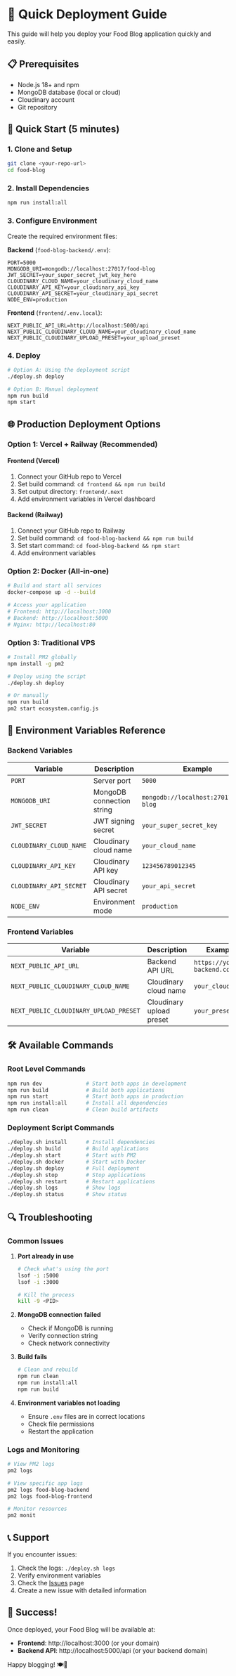 # 🚀 Quick Deployment Guide

This guide will help you deploy your Food Blog application quickly and easily.

## 📋 Prerequisites

- Node.js 18+ and npm
- MongoDB database (local or cloud)
- Cloudinary account
- Git repository

## 🎯 Quick Start (5 minutes)

### 1. Clone and Setup

```bash
git clone <your-repo-url>
cd food-blog
```

### 2. Install Dependencies

```bash
npm run install:all
```

### 3. Configure Environment

Create the required environment files:

**Backend** (`food-blog-backend/.env`):

```env
PORT=5000
MONGODB_URI=mongodb://localhost:27017/food-blog
JWT_SECRET=your_super_secret_jwt_key_here
CLOUDINARY_CLOUD_NAME=your_cloudinary_cloud_name
CLOUDINARY_API_KEY=your_cloudinary_api_key
CLOUDINARY_API_SECRET=your_cloudinary_api_secret
NODE_ENV=production
```

**Frontend** (`frontend/.env.local`):

```env
NEXT_PUBLIC_API_URL=http://localhost:5000/api
NEXT_PUBLIC_CLOUDINARY_CLOUD_NAME=your_cloudinary_cloud_name
NEXT_PUBLIC_CLOUDINARY_UPLOAD_PRESET=your_upload_preset
```

### 4. Deploy

```bash
# Option A: Using the deployment script
./deploy.sh deploy

# Option B: Manual deployment
npm run build
npm start
```

## 🌐 Production Deployment Options

### Option 1: Vercel + Railway (Recommended)

#### Frontend (Vercel)

1. Connect your GitHub repo to Vercel
2. Set build command: `cd frontend && npm run build`
3. Set output directory: `frontend/.next`
4. Add environment variables in Vercel dashboard

#### Backend (Railway)

1. Connect your GitHub repo to Railway
2. Set build command: `cd food-blog-backend && npm run build`
3. Set start command: `cd food-blog-backend && npm start`
4. Add environment variables

### Option 2: Docker (All-in-one)

```bash
# Build and start all services
docker-compose up -d --build

# Access your application
# Frontend: http://localhost:3000
# Backend: http://localhost:5000
# Nginx: http://localhost:80
```

### Option 3: Traditional VPS

```bash
# Install PM2 globally
npm install -g pm2

# Deploy using the script
./deploy.sh deploy

# Or manually
npm run build
pm2 start ecosystem.config.js
```

## 🔧 Environment Variables Reference

### Backend Variables

| Variable                | Description               | Example                               |
| ----------------------- | ------------------------- | ------------------------------------- |
| `PORT`                  | Server port               | `5000`                                |
| `MONGODB_URI`           | MongoDB connection string | `mongodb://localhost:27017/food-blog` |
| `JWT_SECRET`            | JWT signing secret        | `your_super_secret_key`               |
| `CLOUDINARY_CLOUD_NAME` | Cloudinary cloud name     | `your_cloud_name`                     |
| `CLOUDINARY_API_KEY`    | Cloudinary API key        | `123456789012345`                     |
| `CLOUDINARY_API_SECRET` | Cloudinary API secret     | `your_api_secret`                     |
| `NODE_ENV`              | Environment mode          | `production`                          |

### Frontend Variables

| Variable                               | Description              | Example                        |
| -------------------------------------- | ------------------------ | ------------------------------ |
| `NEXT_PUBLIC_API_URL`                  | Backend API URL          | `https://your-backend.com/api` |
| `NEXT_PUBLIC_CLOUDINARY_CLOUD_NAME`    | Cloudinary cloud name    | `your_cloud_name`              |
| `NEXT_PUBLIC_CLOUDINARY_UPLOAD_PRESET` | Cloudinary upload preset | `your_preset`                  |

## 🛠️ Available Commands

### Root Level Commands

```bash
npm run dev              # Start both apps in development
npm run build            # Build both applications
npm run start            # Start both apps in production
npm run install:all      # Install all dependencies
npm run clean            # Clean build artifacts
```

### Deployment Script Commands

```bash
./deploy.sh install      # Install dependencies
./deploy.sh build        # Build applications
./deploy.sh start        # Start with PM2
./deploy.sh docker       # Start with Docker
./deploy.sh deploy       # Full deployment
./deploy.sh stop         # Stop applications
./deploy.sh restart      # Restart applications
./deploy.sh logs         # Show logs
./deploy.sh status       # Show status
```

## 🔍 Troubleshooting

### Common Issues

1. **Port already in use**

   ```bash
   # Check what's using the port
   lsof -i :5000
   lsof -i :3000

   # Kill the process
   kill -9 <PID>
   ```

2. **MongoDB connection failed**

   - Check if MongoDB is running
   - Verify connection string
   - Check network connectivity

3. **Build fails**

   ```bash
   # Clean and rebuild
   npm run clean
   npm run install:all
   npm run build
   ```

4. **Environment variables not loading**
   - Ensure `.env` files are in correct locations
   - Check file permissions
   - Restart the application

### Logs and Monitoring

```bash
# View PM2 logs
pm2 logs

# View specific app logs
pm2 logs food-blog-backend
pm2 logs food-blog-frontend

# Monitor resources
pm2 monit
```

## 📞 Support

If you encounter issues:

1. Check the logs: `./deploy.sh logs`
2. Verify environment variables
3. Check the [Issues](../../issues) page
4. Create a new issue with detailed information

## 🎉 Success!

Once deployed, your Food Blog will be available at:

- **Frontend**: http://localhost:3000 (or your domain)
- **Backend API**: http://localhost:5000/api (or your backend domain)

Happy blogging! 🍽️📝
